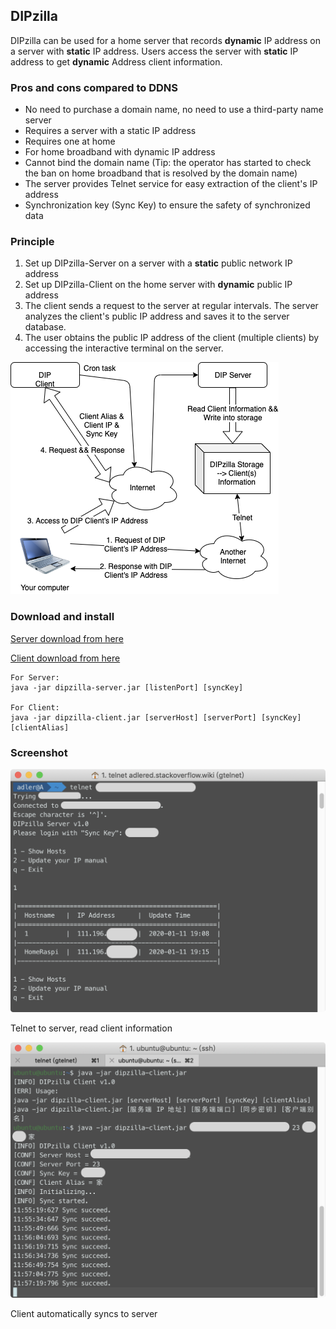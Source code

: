 ## DIPzilla

DIPzilla can be used for a home server that records **dynamic** IP address on a server with **static** IP address. Users access the server with **static** IP address to get **dynamic** Address client information.

### Pros and cons compared to DDNS

* No need to purchase a domain name, no need to use a third-party name server
* Requires a server with a static IP address
* Requires one at home
* For home broadband with dynamic IP address
* Cannot bind the domain name (Tip: the operator has started to check the ban on home broadband that is resolved by the domain name)
* The server provides Telnet service for easy extraction of the client's IP address
* Synchronization key (Sync Key) to ensure the safety of synchronized data

### Principle

1. Set up DIPzilla-Server on a server with a **static** public network IP address
2. Set up DIPzilla-Client on the home server with **dynamic** public IP address
3. The client sends a request to the server at regular intervals. The server analyzes the client's public IP address and saves it to the server database.
4. The user obtains the public IP address of the client (multiple clients) by accessing the interactive terminal on the server.

![](/pic/DIP.png)

### Download and install

[Server download from here](https://github.com/AdlerED/DIPzilla-Server/releases)

[Client download from here](https://github.com/AdlerED/DIPzilla-Client/releases)

```shell script
For Server:
java -jar dipzilla-server.jar [listenPort] [syncKey]

For Client:
java -jar dipzilla-client.jar [serverHost] [serverPort] [syncKey] [clientAlias]
```

### Screenshot

![](/pic/1.png)

Telnet to server, read client information

![](/pic/2.png)

Client automatically syncs to server